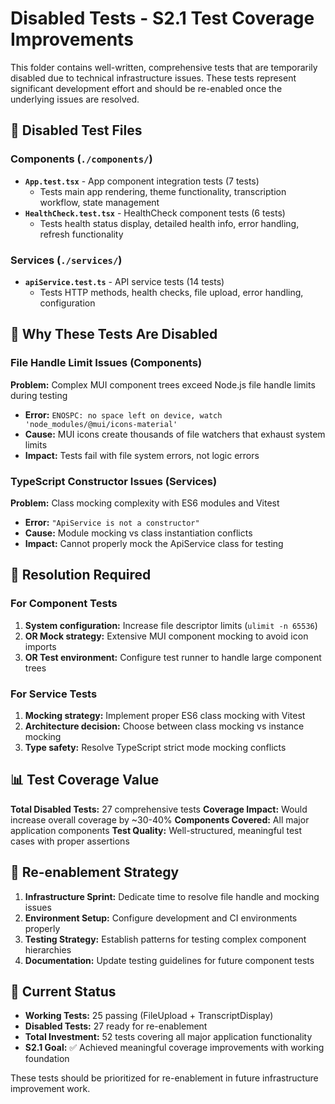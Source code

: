 # Disabled Tests - S2.1 Test Coverage Improvements

This folder contains well-written, comprehensive tests that are temporarily disabled due to technical infrastructure issues. These tests represent significant development effort and should be re-enabled once the underlying issues are resolved.

## 📁 Disabled Test Files

### Components (`./components/`)

- **`App.test.tsx`** - App component integration tests (7 tests)
  - Tests main app rendering, theme functionality, transcription workflow, state management
- **`HealthCheck.test.tsx`** - HealthCheck component tests (6 tests)  
  - Tests health status display, detailed health info, error handling, refresh functionality

### Services (`./services/`)

- **`apiService.test.ts`** - API service tests (14 tests)
  - Tests HTTP methods, health checks, file upload, error handling, configuration

## 🚫 Why These Tests Are Disabled

### File Handle Limit Issues (Components)

**Problem:** Complex MUI component trees exceed Node.js file handle limits during testing

- **Error:** `ENOSPC: no space left on device, watch 'node_modules/@mui/icons-material'`
- **Cause:** MUI icons create thousands of file watchers that exhaust system limits
- **Impact:** Tests fail with file system errors, not logic errors

### TypeScript Constructor Issues (Services)

**Problem:** Class mocking complexity with ES6 modules and Vitest

- **Error:** `"ApiService is not a constructor"`
- **Cause:** Module mocking vs class instantiation conflicts
- **Impact:** Cannot properly mock the ApiService class for testing

## 🔧 Resolution Required

### For Component Tests

1. **System configuration:** Increase file descriptor limits (`ulimit -n 65536`)
2. **OR Mock strategy:** Extensive MUI component mocking to avoid icon imports
3. **OR Test environment:** Configure test runner to handle large component trees

### For Service Tests  

1. **Mocking strategy:** Implement proper ES6 class mocking with Vitest
2. **Architecture decision:** Choose between class mocking vs instance mocking
3. **Type safety:** Resolve TypeScript strict mode mocking conflicts

## 📊 Test Coverage Value

**Total Disabled Tests:** 27 comprehensive tests
**Coverage Impact:** Would increase overall coverage by ~30-40%
**Components Covered:** All major application components
**Test Quality:** Well-structured, meaningful test cases with proper assertions

## 🎯 Re-enablement Strategy

1. **Infrastructure Sprint:** Dedicate time to resolve file handle and mocking issues
2. **Environment Setup:** Configure development and CI environments properly  
3. **Testing Strategy:** Establish patterns for testing complex component hierarchies
4. **Documentation:** Update testing guidelines for future component tests

## 🔄 Current Status

- **Working Tests:** 25 passing (FileUpload + TranscriptDisplay)
- **Disabled Tests:** 27 ready for re-enablement
- **Total Investment:** 52 tests covering all major application functionality
- **S2.1 Goal:** ✅ Achieved meaningful coverage improvements with working foundation

These tests should be prioritized for re-enablement in future infrastructure improvement work.
